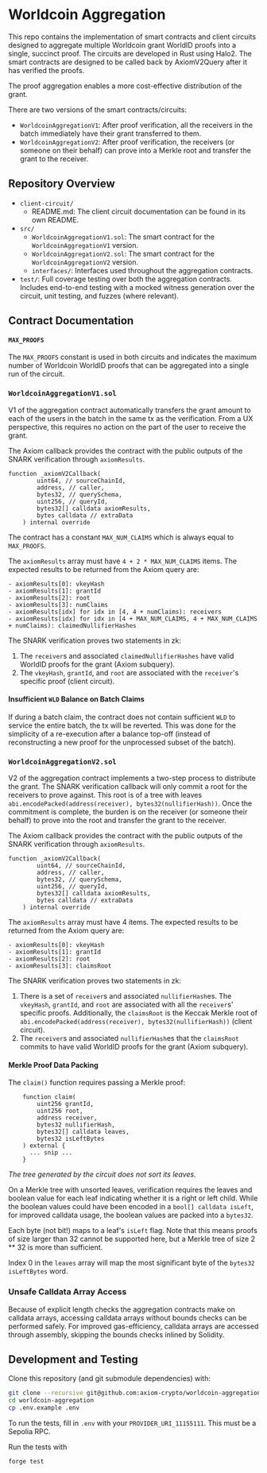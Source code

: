 # Worldcoin Aggregation

This repo contains the implementation of smart contracts and client circuits designed to aggregate multiple Worldcoin grant WorldID proofs into a single, succinct proof. The circuits are developed in Rust using Halo2. The smart contracts are designed to be called back by AxiomV2Query after it has verified the proofs.

The proof aggregation enables a more cost-effective distribution of the grant.

There are two versions of the smart contracts/circuits:

- `WorldcoinAggregationV1`: After proof verification, all the receivers in the batch immediately have their grant transferred to them.
- `WorldcoinAggregationV2`: After proof verification, the receivers (or someone on their behalf) can prove into a Merkle root and transfer the grant to the receiver.

## Repository Overview

- `client-circuit/`
  - README.md: The client circuit documentation can be found in its own README.
- `src/`
  - `WorldcoinAggregationV1.sol`: The smart contract for the `WorldcoinAggregationV1` version.
  - `WorldcoinAggregationV2.sol`: The smart contract for the `WorldcoinAggregationV2` version.
  - `interfaces/`: Interfaces used throughout the aggregation contracts.
- `test/`: Full coverage testing over both the aggregation contracts. Includes end-to-end testing with a mocked witness generation over the circuit, unit testing, and fuzzes (where relevant).

## Contract Documentation

#### `MAX_PROOFS`

The `MAX_PROOFS` constant is used in both circuits and indicates the maximum number of Worldcoin WorldID proofs that can be aggregated into a single run of the circuit.

### `WorldcoinAggregationV1.sol`

V1 of the aggregation contract automatically transfers the grant amount to each of the users in the batch in the same tx as the verification. From a UX perspective, this requires no action on the part of the user to receive the grant.

The Axiom callback provides the contract with the public outputs of the SNARK verification through `axiomResults`.

```solidity
function _axiomV2Callback(
        uint64, // sourceChainId,
        address, // caller,
        bytes32, // querySchema,
        uint256, // queryId,
        bytes32[] calldata axiomResults,
        bytes calldata // extraData
    ) internal override
```

The contract has a constant `MAX_NUM_CLAIMS` which is always equal to `MAX_PROOFS`.

The `axiomResults` array must have `4 + 2 * MAX_NUM_CLAIMS` items. The expected results to be returned from the Axiom query are:

```
- axiomResults[0]: vkeyHash
- axiomResults[1]: grantId
- axiomResults[2]: root
- axiomResults[3]: numClaims
- axiomResults[idx] for idx in [4, 4 + numClaims): receivers
- axiomResults[idx] for idx in [4 + MAX_NUM_CLAIMS, 4 + MAX_NUM_CLAIMS + numClaims): claimedNullifierHashes
```

The SNARK verification proves two statements in zk:

1. The `receiver`s and associated `claimedNullifierHashes` have valid WorldID proofs for the grant (Axiom subquery).
2. The `vkeyHash`, `grantId`, and `root` are associated with the `receiver`'s specific proof (client circuit).

#### Insufficient `WLD` Balance on Batch Claims

If during a batch claim, the contract does not contain sufficient `WLD` to service the entire batch, the tx will be reverted. This was done for the simplicity of a re-execution after a balance top-off (instead of reconstructing a new proof for the unprocessed subset of the batch).

### `WorldcoinAggregationV2.sol`

V2 of the aggregation contract implements a two-step process to distribute the grant. The SNARK verification callback will only commit a root for the receivers to prove against. This root is of a tree with leaves `abi.encodePacked(address(receiver), bytes32(nullifierHash))`. Once the commitment is complete, the burden is on the receiver (or someone their behalf) to prove into the root and transfer the grant to the receiver.

The Axiom callback provides the contract with the public outputs of the SNARK verification through `axiomResults`.

```solidity
function _axiomV2Callback(
        uint64, // sourceChainId,
        address, // caller,
        bytes32, // querySchema,
        uint256, // queryId,
        bytes32[] calldata axiomResults,
        bytes calldata // extraData
    ) internal override
```

The `axiomResults` array must have 4 items. The expected results to be returned from the Axiom query are:

```
- axiomResults[0]: vkeyHash
- axiomResults[1]: grantId
- axiomResults[2]: root
- axiomResults[3]: claimsRoot
```

The SNARK verification proves two statements in zk:

1. There is a set of `receiver`s and associated `nullifierHash`es. The `vkeyHash`, `grantId`, and `root` are associated with all the `receiver`s' specific proofs. Additionally, the `claimsRoot` is the Keccak Merkle root of `abi.encodePacked(address(receiver), bytes32(nullifierHash))` (client circuit).
2. The `receiver`s and associated `nullifierHash`es that the `claimsRoot` commits to have valid WorldID proofs for the grant (Axiom subquery).

#### Merkle Proof Data Packing

The `claim()` function requires passing a Merkle proof:

```solidity
    function claim(
        uint256 grantId,
        uint256 root,
        address receiver,
        bytes32 nullifierHash,
        bytes32[] calldata leaves,
        bytes32 isLeftBytes
    ) external {
      ... snip ...
    }
```

_The tree generated by the circuit does not sort its leaves._

On a Merkle tree with unsorted leaves, verification requires the leaves and boolean value for each leaf indicating whether it is a right or left child. While the boolean values could have been encoded in a `bool[] calldata isLeft`, for improved calldata usage, the boolean values are packed into a `bytes32`.

Each byte (not bit!) maps to a leaf's `isLeft` flag. Note that this means proofs of size larger than 32 cannot be supported here, but a Merkle tree of size 2 \*\* 32 is more than sufficient.

Index 0 in the `leaves` array will map the most significant byte of the `bytes32 isLeftBytes` word.

### Unsafe Calldata Array Access

Because of explicit length checks the aggregation contracts make on calldata arrays, accessing calldata arrays without bounds checks can be performed safely. For improved gas-efficiency, calldata arrays are accessed through assembly, skipping the bounds checks inlined by Solidity.

## Development and Testing

Clone this repository (and git submodule dependencies) with:

```bash
git clone --recursive git@github.com:axiom-crypto/worldcoin-aggregation.git
cd worldcoin-aggregation
cp .env.example .env
```

To run the tests, fill in `.env` with your `PROVIDER_URI_11155111`. This must be a Sepolia RPC.

Run the tests with

```bash
forge test
```
